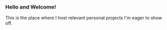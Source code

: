 ### Hello and Welcome!

This is the place where I host relevant personal projects I'm eager to show off.
